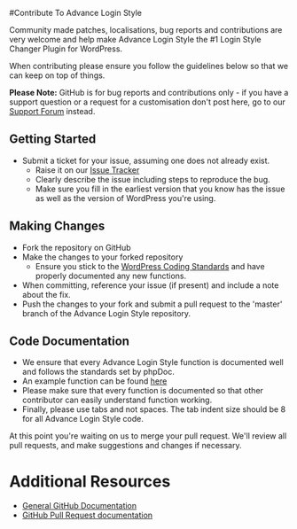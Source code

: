 #Contribute To Advance Login Style

Community made patches, localisations, bug reports and contributions are very welcome and help make Advance Login Style the #1 Login Style Changer Plugin for WordPress.

When contributing please ensure you follow the guidelines below so that we can keep on top of things.

__Please Note:__ GitHub is for bug reports and contributions only - if you have a support question or a request for a customisation don't post here, go to our [Support Forum](http://wordpress.org/support/plugin/advance-login-style/) instead.


## Getting Started

* Submit a ticket for your issue, assuming one does not already exist.
  * Raise it on our [Issue Tracker](https://github.com/pluginsbazaar/advance-login-style/issues)
  * Clearly describe the issue including steps to reproduce the bug.
  * Make sure you fill in the earliest version that you know has the issue as well as the version of WordPress you're using.

## Making Changes

* Fork the repository on GitHub
* Make the changes to your forked repository
  * Ensure you stick to the [WordPress Coding Standards](http://codex.wordpress.org/WordPress_Coding_Standards) and have properly documented any new functions.
* When committing, reference your issue (if present) and include a note about the fix.
* Push the changes to your fork and submit a pull request to the 'master' branch of the Advance Login Style repository.

## Code Documentation

* We ensure that every Advance Login Style function is documented well and follows the standards set by phpDoc.
* An example function can be found [here](https://gist.github.com/jdevalk/5574677)
* Please make sure that every function is documented so that other contributor can easily understand function working. 
* Finally, please use tabs and not spaces. The tab indent size should be 8 for all Advance Login Style code.

At this point you're waiting on us to merge your pull request. We'll review all pull requests, and make suggestions and changes if necessary.

# Additional Resources
* [General GitHub Documentation](http://help.github.com/)
* [GitHub Pull Request documentation](http://help.github.com/send-pull-requests/)
